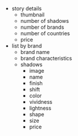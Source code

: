 - story details
	- thumbnail
	- number of shadows
	- number of brands
	- number of countries
	- price
- list by brand
	- brand name
	- brand characteristics
	- shadows
		- image
		- name
		- finish
		- shift
		- color
		- vividness
		- lightness
		- shape
		- size
		- price